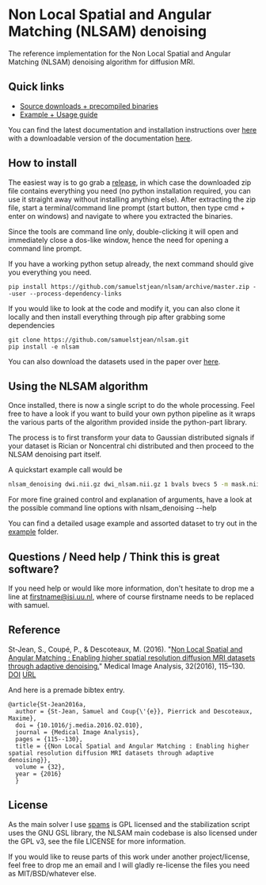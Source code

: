 # Non Local Spatial and Angular Matching (NLSAM) denoising

[release]: https://github.com/samuelstjean/nlsam/releases
[DOI]: http://dx.doi.org/doi:10.1016/j.media.2016.02.010
[URL]: http://www.sciencedirect.com/science/article/pii/S1361841516000335
[paper]: https://arxiv.org/pdf/1606.07239.pdf
[nlsam_data]: https://github.com/samuelstjean/nlsam_data
[spams]: http://spams-devel.gforge.inria.fr/
[rtd]: https://nlsam.readthedocs.io/en/latest/

The reference implementation for the Non Local Spatial and Angular Matching (NLSAM) denoising algorithm for diffusion MRI.

## Quick links

+ [Source downloads + precompiled binaries](https://github.com/samuelstjean/nlsam/releases)
+ [Example + Usage guide](example/README.md)

You can find the latest documentation and installation instructions over [here](http://nlsam.readthedocs.io/en/latest) with a downloadable version of the documentation [here](https://readthedocs.org/projects/nlsam/downloads).

## How to install

The easiest way is to go grab a [release][], in which case the downloaded zip file contains everything you need (no python installation required,
you can use it straight away without installing anything else).
After extracting the zip file, start a terminal/command line prompt (start button, then type cmd + enter on windows) and navigate to where you extracted the binaries.

Since the tools are command line only, double-clicking it will open and immediately close a dos-like window, hence the need for opening a command line prompt.

If you have a working python setup already, the next command should give you everything you need.

```shell
pip install https://github.com/samuelstjean/nlsam/archive/master.zip --user --process-dependency-links
```

If you would like to look at the code and modify it, you can also clone it locally
and then install everything through pip after grabbing some dependencies

```shell
git clone https://github.com/samuelstjean/nlsam.git
pip install -e nlsam
```

You can also download the datasets used in the paper over [here][nlsam_data].

## Using the NLSAM algorithm

Once installed, there is now a single script to do the whole processing.
Feel free to have a look if you want to build your own python pipeline as it
wraps the various parts of the algorithm provided inside the python-part library.

The process is to first transform your data to Gaussian distributed signals if your dataset is
Rician or Noncentral chi distributed and then proceed to the NLSAM denoising part itself.

A quickstart example call would be

```bash
nlsam_denoising dwi.nii.gz dwi_nlsam.nii.gz 1 bvals bvecs 5 -m mask.nii.gz
```

For more fine grained control and explanation of arguments,
have a look at the possible command line options with nlsam_denoising --help

You can find a detailed usage example and assorted dataset to try out in the
[example](example) folder.

## Questions / Need help / Think this is great software?

If you need help or would like more information, don't hesitate to drop me a
line at firstname@isi.uu.nl, where of course firstname needs to be replaced with samuel.

## Reference

St-Jean, S., Coupé, P., & Descoteaux, M. (2016).
"[Non Local Spatial and Angular Matching : Enabling higher spatial resolution diffusion MRI datasets through adaptive denoising.][paper]"
Medical Image Analysis, 32(2016), 115–130. [DOI] [URL]

And here is a premade bibtex entry.

    @article{St-Jean2016a,
      author = {St-Jean, Samuel and Coup{\'{e}}, Pierrick and Descoteaux, Maxime},
      doi = {10.1016/j.media.2016.02.010},
      journal = {Medical Image Analysis},
      pages = {115--130},
      title = {{Non Local Spatial and Angular Matching : Enabling higher spatial resolution diffusion MRI datasets through adaptive denoising}},
      volume = {32},
      year = {2016}
      }

## License

As the main solver I use [spams][] is GPL licensed and the stabilization script
uses the GNU GSL library, the NLSAM main codebase is also licensed under the
GPL v3, see the file LICENSE for more information.

If you would like to reuse parts of this work under another project/license,
feel free to drop me an email and I will gladly re-license the files you need
as MIT/BSD/whatever else.
